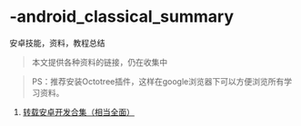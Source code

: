 # -android_classical_summary
安卓技能，资料，教程总结
>本文提供各种资料的链接，仍在收集中

>PS：推荐安装Octotree插件，这样在google浏览器下可以方便浏览所有学习资料。

1. [转载安卓开发合集（相当全面）]()

